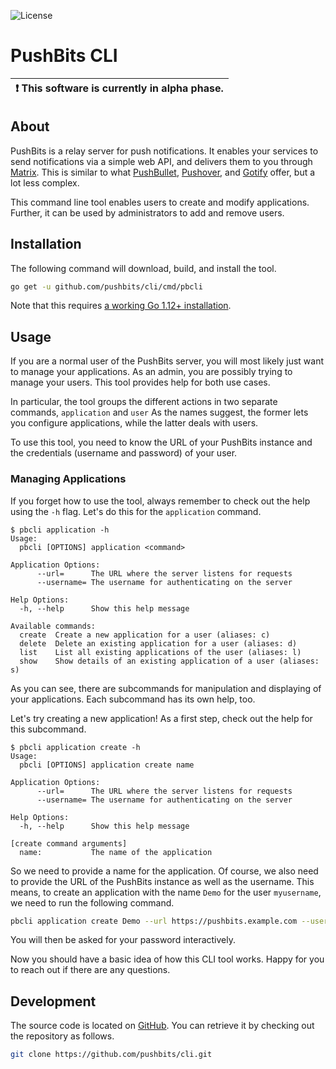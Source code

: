 ![License](https://img.shields.io/github/license/pushbits/cli)

# PushBits CLI

| :exclamation:  This software is currently in alpha phase.   |
|-------------------------------------------------------------|

## About

PushBits is a relay server for push notifications.
It enables your services to send notifications via a simple web API, and delivers them to you through [Matrix](https://matrix.org/).
This is similar to what [PushBullet](https://www.pushbullet.com/), [Pushover](https://pushover.net/), and [Gotify](https://gotify.net/) offer, but a lot less complex.

This command line tool enables users to create and modify applications.
Further, it can be used by administrators to add and remove users.

## Installation

The following command will download, build, and install the tool.

```bash
go get -u github.com/pushbits/cli/cmd/pbcli
```

Note that this requires [a working Go 1.12+ installation](https://golang.org/doc/install).

## Usage

If you are a normal user of the PushBits server, you will most likely just want to manage your applications.
As an admin, you are possibly trying to manage your users.
This tool provides help for both use cases.

In particular, the tool groups the different actions in two separate commands, `application` and `user`
As the names suggest, the former lets you configure applications, while the latter deals with users.

To use this tool, you need to know the URL of your PushBits instance and the credentials (username and password) of your user.

### Managing Applications

If you forget how to use the tool, always remember to check out the help using the `-h` flag.
Let's do this for the `application` command.

```
$ pbcli application -h
Usage:
  pbcli [OPTIONS] application <command>

Application Options:
      --url=      The URL where the server listens for requests
      --username= The username for authenticating on the server

Help Options:
  -h, --help      Show this help message

Available commands:
  create  Create a new application for a user (aliases: c)
  delete  Delete an existing application for a user (aliases: d)
  list    List all existing applications of the user (aliases: l)
  show    Show details of an existing application of a user (aliases: s)
```

As you can see, there are subcommands for manipulation and displaying of your applications.
Each subcommand has its own help, too.

Let's try creating a new application!
As a first step, check out the help for this subcommand.

```
$ pbcli application create -h
Usage:
  pbcli [OPTIONS] application create name

Application Options:
      --url=      The URL where the server listens for requests
      --username= The username for authenticating on the server

Help Options:
  -h, --help      Show this help message

[create command arguments]
  name:           The name of the application
```

So we need to provide a name for the application.
Of course, we also need to provide the URL of the PushBits instance as well as the username.
This means, to create an application with the name `Demo` for the user `myusername`, we need to run the following command.

```bash
pbcli application create Demo --url https://pushbits.example.com --username myusername
```

You will then be asked for your password interactively.

Now you should have a basic idea of how this CLI tool works.
Happy for you to reach out if there are any questions.

## Development

The source code is located on [GitHub](https://github.com/pushbits/cli).
You can retrieve it by checking out the repository as follows.

```bash
git clone https://github.com/pushbits/cli.git
```

